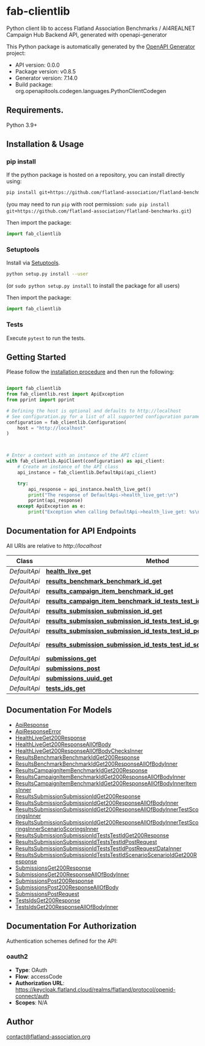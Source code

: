 # fab-clientlib
Python client lib to access Flatland Association Benchmarks / AI4REALNET Campaign Hub Backend API, generated with openapi-generator

This Python package is automatically generated by the [OpenAPI Generator](https://openapi-generator.tech) project:

- API version: 0.0.0
- Package version: v0.8.5
- Generator version: 7.14.0
- Build package: org.openapitools.codegen.languages.PythonClientCodegen

## Requirements.

Python 3.9+

## Installation & Usage
### pip install

If the python package is hosted on a repository, you can install directly using:

```sh
pip install git+https://github.com/flatland-association/flatland-benchmarks.git
```
(you may need to run `pip` with root permission: `sudo pip install git+https://github.com/flatland-association/flatland-benchmarks.git`)

Then import the package:
```python
import fab_clientlib
```

### Setuptools

Install via [Setuptools](http://pypi.python.org/pypi/setuptools).

```sh
python setup.py install --user
```
(or `sudo python setup.py install` to install the package for all users)

Then import the package:
```python
import fab_clientlib
```

### Tests

Execute `pytest` to run the tests.

## Getting Started

Please follow the [installation procedure](#installation--usage) and then run the following:

```python

import fab_clientlib
from fab_clientlib.rest import ApiException
from pprint import pprint

# Defining the host is optional and defaults to http://localhost
# See configuration.py for a list of all supported configuration parameters.
configuration = fab_clientlib.Configuration(
    host = "http://localhost"
)



# Enter a context with an instance of the API client
with fab_clientlib.ApiClient(configuration) as api_client:
    # Create an instance of the API class
    api_instance = fab_clientlib.DefaultApi(api_client)

    try:
        api_response = api_instance.health_live_get()
        print("The response of DefaultApi->health_live_get:\n")
        pprint(api_response)
    except ApiException as e:
        print("Exception when calling DefaultApi->health_live_get: %s\n" % e)

```

## Documentation for API Endpoints

All URIs are relative to *http://localhost*

Class | Method | HTTP request | Description
------------ | ------------- | ------------- | -------------
*DefaultApi* | [**health_live_get**](docs/DefaultApi.md#health_live_get) | **GET** /health/live | 
*DefaultApi* | [**results_benchmark_benchmark_id_get**](docs/DefaultApi.md#results_benchmark_benchmark_id_get) | **GET** /results/benchmark/{benchmark_id} | 
*DefaultApi* | [**results_campaign_item_benchmark_id_get**](docs/DefaultApi.md#results_campaign_item_benchmark_id_get) | **GET** /results/campaign-item/{benchmark_id} | 
*DefaultApi* | [**results_campaign_item_benchmark_id_tests_test_id_get**](docs/DefaultApi.md#results_campaign_item_benchmark_id_tests_test_id_get) | **GET** /results/campaign-item/{benchmark_id}/tests/{test_id} | 
*DefaultApi* | [**results_submission_submission_id_get**](docs/DefaultApi.md#results_submission_submission_id_get) | **GET** /results/submission/{submission_id} | 
*DefaultApi* | [**results_submission_submission_id_tests_test_id_get**](docs/DefaultApi.md#results_submission_submission_id_tests_test_id_get) | **GET** /results/submission/{submission_id}/tests/{test_id} | 
*DefaultApi* | [**results_submission_submission_id_tests_test_id_post**](docs/DefaultApi.md#results_submission_submission_id_tests_test_id_post) | **POST** /results/submission/{submission_id}/tests/{test_id} | 
*DefaultApi* | [**results_submission_submission_id_tests_test_id_scenario_scenario_id_get**](docs/DefaultApi.md#results_submission_submission_id_tests_test_id_scenario_scenario_id_get) | **GET** /results/submission/{submission_id}/tests/{test_id}/scenario/{scenario_id} | 
*DefaultApi* | [**submissions_get**](docs/DefaultApi.md#submissions_get) | **GET** /submissions | 
*DefaultApi* | [**submissions_post**](docs/DefaultApi.md#submissions_post) | **POST** /submissions | 
*DefaultApi* | [**submissions_uuid_get**](docs/DefaultApi.md#submissions_uuid_get) | **GET** /submissions/{uuid} | 
*DefaultApi* | [**tests_ids_get**](docs/DefaultApi.md#tests_ids_get) | **GET** /tests/{ids} | 


## Documentation For Models

 - [ApiResponse](docs/ApiResponse.md)
 - [ApiResponseError](docs/ApiResponseError.md)
 - [HealthLiveGet200Response](docs/HealthLiveGet200Response.md)
 - [HealthLiveGet200ResponseAllOfBody](docs/HealthLiveGet200ResponseAllOfBody.md)
 - [HealthLiveGet200ResponseAllOfBodyChecksInner](docs/HealthLiveGet200ResponseAllOfBodyChecksInner.md)
 - [ResultsBenchmarkBenchmarkIdGet200Response](docs/ResultsBenchmarkBenchmarkIdGet200Response.md)
 - [ResultsBenchmarkBenchmarkIdGet200ResponseAllOfBodyInner](docs/ResultsBenchmarkBenchmarkIdGet200ResponseAllOfBodyInner.md)
 - [ResultsCampaignItemBenchmarkIdGet200Response](docs/ResultsCampaignItemBenchmarkIdGet200Response.md)
 - [ResultsCampaignItemBenchmarkIdGet200ResponseAllOfBodyInner](docs/ResultsCampaignItemBenchmarkIdGet200ResponseAllOfBodyInner.md)
 - [ResultsCampaignItemBenchmarkIdGet200ResponseAllOfBodyInnerItemsInner](docs/ResultsCampaignItemBenchmarkIdGet200ResponseAllOfBodyInnerItemsInner.md)
 - [ResultsSubmissionSubmissionIdGet200Response](docs/ResultsSubmissionSubmissionIdGet200Response.md)
 - [ResultsSubmissionSubmissionIdGet200ResponseAllOfBodyInner](docs/ResultsSubmissionSubmissionIdGet200ResponseAllOfBodyInner.md)
 - [ResultsSubmissionSubmissionIdGet200ResponseAllOfBodyInnerTestScoringsInner](docs/ResultsSubmissionSubmissionIdGet200ResponseAllOfBodyInnerTestScoringsInner.md)
 - [ResultsSubmissionSubmissionIdGet200ResponseAllOfBodyInnerTestScoringsInnerScenarioScoringsInner](docs/ResultsSubmissionSubmissionIdGet200ResponseAllOfBodyInnerTestScoringsInnerScenarioScoringsInner.md)
 - [ResultsSubmissionSubmissionIdTestsTestIdGet200Response](docs/ResultsSubmissionSubmissionIdTestsTestIdGet200Response.md)
 - [ResultsSubmissionSubmissionIdTestsTestIdPostRequest](docs/ResultsSubmissionSubmissionIdTestsTestIdPostRequest.md)
 - [ResultsSubmissionSubmissionIdTestsTestIdPostRequestDataInner](docs/ResultsSubmissionSubmissionIdTestsTestIdPostRequestDataInner.md)
 - [ResultsSubmissionSubmissionIdTestsTestIdScenarioScenarioIdGet200Response](docs/ResultsSubmissionSubmissionIdTestsTestIdScenarioScenarioIdGet200Response.md)
 - [SubmissionsGet200Response](docs/SubmissionsGet200Response.md)
 - [SubmissionsGet200ResponseAllOfBodyInner](docs/SubmissionsGet200ResponseAllOfBodyInner.md)
 - [SubmissionsPost200Response](docs/SubmissionsPost200Response.md)
 - [SubmissionsPost200ResponseAllOfBody](docs/SubmissionsPost200ResponseAllOfBody.md)
 - [SubmissionsPostRequest](docs/SubmissionsPostRequest.md)
 - [TestsIdsGet200Response](docs/TestsIdsGet200Response.md)
 - [TestsIdsGet200ResponseAllOfBodyInner](docs/TestsIdsGet200ResponseAllOfBodyInner.md)


<a id="documentation-for-authorization"></a>
## Documentation For Authorization


Authentication schemes defined for the API:
<a id="oauth2"></a>
### oauth2

- **Type**: OAuth
- **Flow**: accessCode
- **Authorization URL**: https://keycloak.flatland.cloud/realms/flatland/protocol/openid-connect/auth
- **Scopes**: N/A


## Author

contact@flatland-association.org



